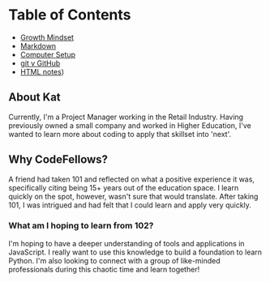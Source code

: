 # Table of Contents
- [Growth Mindset](growth-mindset.md)
- [Markdown](markdown-notes.md)
- [Computer Setup](computer-setup.md)
- [git v GitHub](git-github-notes.md)
- [HTML notes](html-notes.md))

## About Kat
Currently, I'm a Project Manager working in the Retail Industry. Having previously owned a small company and worked in Higher Education, I've wanted to learn more about coding to apply that skillset into 'next'.

## Why CodeFellows? 
A friend had taken 101 and reflected on what a positive experience it was, specifically citing being 15+ years out of the education space. I learn quickly on the spot, however, wasn't sure that would translate. 
After taking 101, I was intrigued and had felt that I could learn and apply very quickly.

### What am I hoping to learn from 102?
I'm hoping to have a deeper understanding of tools and applications in JavaScript. I really want to use this knowledge to build a foundation to learn Python.
I'm also looking to connect with a group of like-minded professionals during this chaotic time and learn together!